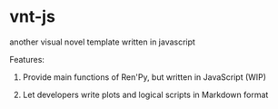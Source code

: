 # vnt-js
another visual novel template written in javascript

Features:

1. Provide main functions of Ren'Py, but written in JavaScript (WIP)

2. Let developers write plots and logical scripts in Markdown format

